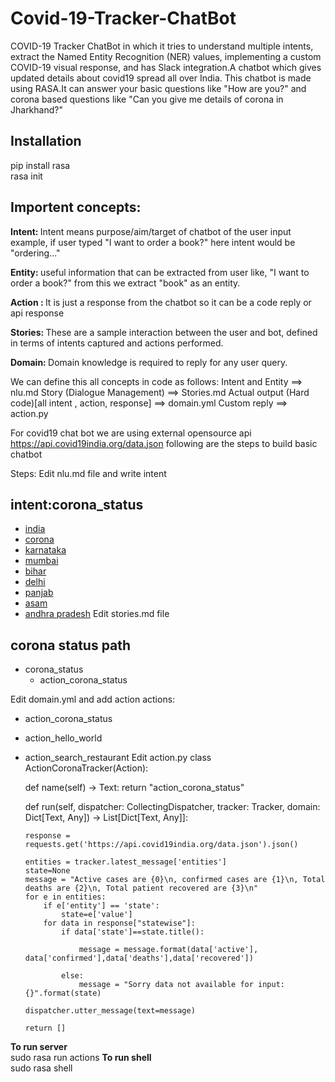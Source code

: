 # Covid-19-Tracker-ChatBot
 COVID-19 Tracker ChatBot in which it tries to understand multiple intents, extract the Named Entity Recognition (NER) values, implementing a custom COVID-19 visual response, and has Slack integration.A chatbot which gives updated details about covid19 spread all over India. This chatbot is made using RASA.It can answer your basic questions like "How are you?" and corona based questions like "Can you give me details of corona in Jharkhand?" 

<h2>Installation </h2>
pip install rasa <br>
rasa init <br>

<h2>   Importent concepts:  </h2>

<b> Intent: </b>
Intent means purpose/aim/target of chatbot of the user input example, if user typed "I want to order a book?" here intent would be "ordering..." <br>

<b> Entity: </b>
useful information that can be extracted from user like, "I want to order a book?" from this we extract "book" as an entity. <br>

<b> Action : </b>
It is just a response from the chatbot so it can be a code reply or api response <br>

<b> Stories: </b>
These are a sample interaction between the user and bot, defined in terms of intents captured and actions performed.   <br>

<b> Domain:  </b>
Domain knowledge is required to reply for any user query.  <br>

We can define this all concepts in code as follows:
Intent and Entity ==> nlu.md
Story (Dialogue Management) ==> Stories.md
Actual output (Hard code)[all intent , action, response] ==> domain.yml
Custom reply ==> action.py


For covid19 chat bot we are using external opensource api https://api.covid19india.org/data.json following are the steps to build basic chatbot

Steps:
Edit nlu.md file and write intent

## intent:corona_status
- [india](state)
- [corona](state)
- [karnataka](state)
- [mumbai](state)
- [bihar](state)
- [delhi](state)
- [panjab](state)
- [asam](state)
- [andhra pradesh](state)
Edit stories.md file
## corona status path 
* corona_status
  - action_corona_status

Edit domain.yml and add action
actions:
  - action_corona_status
  - action_hello_world
  - action_search_restaurant
Edit action.py
class ActionCoronaTracker(Action):

    def name(self) -> Text:
        return "action_corona_status"

    def run(self, dispatcher: CollectingDispatcher,
            tracker: Tracker,
            domain: Dict[Text, Any]) -> List[Dict[Text, Any]]:
        
        response = requests.get('https://api.covid19india.org/data.json').json()

        entities = tracker.latest_message['entities']
        state=None
        message = "Active cases are {0}\n, confirmed cases are {1}\n, Total deaths are {2}\n, Total patient recovered are {3}\n"
        for e in entities:
            if e['entity'] == 'state':
                state=e['value']
            for data in response["statewise"]:
                if data['state']==state.title():
                    
                    message = message.format(data['active'], data['confirmed'],data['deaths'],data['recovered'])

                else:
                    message = "Sorry data not available for input: {}".format(state)
            
        dispatcher.utter_message(text=message)

        return []
        
<b>To run server </b> <br>
    sudo rasa run actions
<b>To run shell </b>  <br>
    sudo rasa shell

